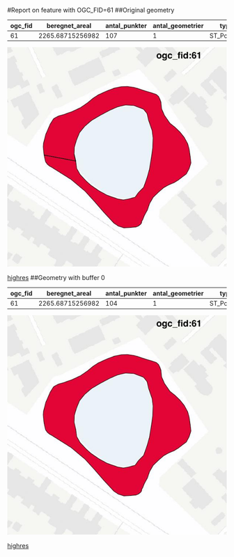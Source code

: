 #Report on feature with OGC_FID=61
##Original geometry



| ogc_fid |  beregnet_areal  | antal_punkter | antal_geometrier |    type    |
|---------|------------------|---------------|------------------|------------|
|      61 | 2265.68715256982 |           107 |                1 | ST_Polygon|
![geom](../images/61_invalid.jpg)


[highres](https://raw.githubusercontent.com/Septima/herlev/master/images/61_invalid_highres.jpg)
##Geometry with buffer 0



| ogc_fid |  beregnet_areal  | antal_punkter | antal_geometrier |    type    |
|---------|------------------|---------------|------------------|------------|
|      61 | 2265.68715256982 |           104 |                1 | ST_Polygon|
![geom](../images/61_buffer0.jpg)


[highres](https://raw.githubusercontent.com/Septima/herlev/master/images/61_buffer0_highres.jpg)
